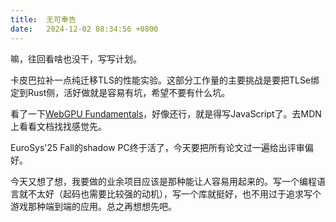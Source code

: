 ```yaml
---
title:  无可奉告
date:   2024-12-02 08:34:56 +0800
---
```


嘛，往回看啥也没干，写写计划。

卡皮巴拉补一点纯迁移TLS的性能实验。这部分工作量的主要挑战是要把TLSe绑定到Rust侧，活好做就是容易有坑，希望不要有什么坑。

看了一下[WebGPU Fundamentals]，好像还行，就是得写JavaScript了。去MDN上看看文档找找感觉先。

[WebGPU Fundamentals]: https://webgpufundamentals.org/

EuroSys'25 Fall的shadow PC终于活了，今天要把所有论文过一遍给出评审偏好。

今天又想了想，我要做的业余项目应该是那种能让人容易用起来的。写一个编程语言就不太好（起码也需要比较强的动机），写一个库就挺好，也不用过于追求写个游戏那种端到端的应用。总之再想想先吧。
